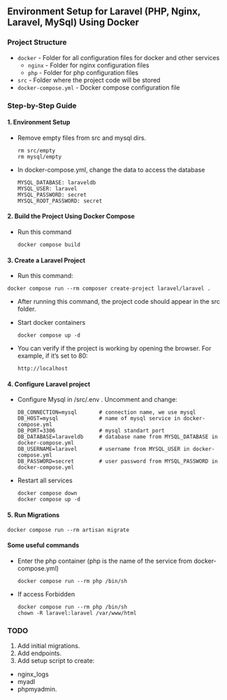 ## Environment Setup for Laravel (PHP, Nginx, Laravel, MySql) Using Docker

### Project Structure

- `docker` - Folder for all configuration files for docker and other services
    - `nginx` - Folder for nginx configuration files
    - `php` - Folder for php configuration files
- `src` - Folder where the project code will be stored
- `docker-compose.yml` - Docker compose configuration file

### Step-by-Step Guide

#### 1. Environment Setup

- Remove empty files from src and mysql dirs.

  ```
  rm src/empty
  rm mysql/empty
  ```

- In docker-compose.yml, change the data to access the database

  ```
  MYSQL_DATABASE: laraveldb
  MYSQL_USER: laravel
  MYSQL_PASSWORD: secret
  MYSQL_ROOT_PASSWORD: secret
  ```

#### 2. Build the Project Using Docker Compose

- Run this command
  
  ```
  docker compose build
  ```

#### 3. Create a Laravel Project

-  Run this command:

  ```
  docker compose run --rm composer create-project laravel/laravel .
  ```

- After running this command, the project code should appear in the src folder.

- Start docker containers

  ```
  docker compose up -d
  ```

- You can verify if the project is working by opening the browser. For example, if it’s set to 80:

  ```
  http://localhost
  ```

#### 4. Configure Laravel project 
 
- Configure Mysql in /src/.env . Uncomment and change:

  ```
  DB_CONNECTION=mysql       # connection name, we use mysql
  DB_HOST=mysql             # name of mysql service in docker-compose.yml
  DB_PORT=3306              # mysql standart port 
  DB_DATABASE=laraveldb     # database name from MYSQL_DATABASE in docker-compose.yml
  DB_USERNAME=laravel       # username from MYSQL_USER in docker-compose.yml
  DB_PASSWORD=secret        # user password from MYSQL_PASSWORD in docker-compose.yml
  ```
- Restart all services
  
  ```
  docker compose down
  docker compose up -d
  ```

#### 5. Run Migrations

  ```
  docker compose run --rm artisan migrate
  ```

#### Some useful commands

- Enter the php container (php is the name of the service from docker-compose.yml)

  ```
  docker compose run --rm php /bin/sh
  ```

- If access Forbidden

  ```
  docker compose run --rm php /bin/sh
  chown -R laravel:laravel /var/www/html
  ```

### TODO
1. Add initial migrations.
2. Add endpoints.
3. Add setup script to create:
- nginx_logs
- myadl
- phpmyadmin.
